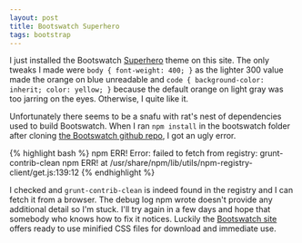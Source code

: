 ```yaml
---
layout: post
title: Bootswatch Superhero
tags: bootstrap
---
```


I just installed the Bootswatch <a href="http://bootswatch.com/superhero/">Superhero</a>  theme on this site. The only tweaks I made were `body { font-weight: 400; }` as the lighter 300 value made the orange on blue unreadable and `code { background-color: inherit; color: yellow; }` because the default orange on light gray was too jarring on the eyes. Otherwise, I quite like it.

Unfortunately there seems to be a snafu with rat's nest of dependencies used to build Bootswatch. When I ran `npm install` in the bootswatch folder after cloning <a href="https://github.com/thomaspark/bootswatch">the Bootswatch github repo</a>, I got an ugly error.

{% highlight bash %}
  npm ERR! Error: failed to fetch from registry: grunt-contrib-clean
  npm ERR!     at /usr/share/npm/lib/utils/npm-registry-client/get.js:139:12
{% endhighlight %}

I checked and `grunt-contrib-clean` is indeed found in the registry and I can fetch it from a browser. The debug log npm wrote doesn't provide any additional detail so I'm stuck. I'll try again in a few days and hope that somebody who knows how to fix it notices. Luckily the <a href="http://bootswatch.com/">Bootswatch site</a> offers ready to use minified CSS files for download and immediate use. 

